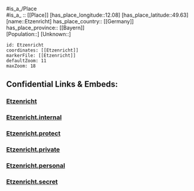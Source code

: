 ﻿---
location: [49.63,12.08] 
mapzoom: [7,12] 
mapmarker: city 
type: City
tags:
- geo/City


SpocWebEntityId: 30089
isDeleted: false
confidential: public

---
#is_a_/Place  
#is_a_ :: [[Place]] 
[has_place_longitude::12.08] 
[has_place_latitude::49.63] 
[name::Etzenricht] 
has_place_country:: [[Germany]]  
has_place_province:: [[Bayern]]  
[Population::] 
[Unknown::] 


```leaflet
id: Etzenricht
coordinates: [[Etzenricht]] 
markerFile: [[Etzenricht]] 
defaultZoom: 11 
maxZoom: 18
```


## Confidential Links & Embeds: 

### [Etzenricht](/_public/Earth/Continent/Europe/Europe~Central/Germany/Germany~West/Bayern/counties~Bayern/Neustadt~Waldnaab/cities~Waldnaab/Weiherhammer/City/Etzenricht.md) 

### [Etzenricht.internal](/_internal/Earth/Continent/Europe/Europe~Central/Germany/Germany~West/Bayern/counties~Bayern/Neustadt~Waldnaab/cities~Waldnaab/Weiherhammer/City/Etzenricht.internal.md) 

### [Etzenricht.protect](/_protect/Earth/Continent/Europe/Europe~Central/Germany/Germany~West/Bayern/counties~Bayern/Neustadt~Waldnaab/cities~Waldnaab/Weiherhammer/City/Etzenricht.protect.md) 

### [Etzenricht.private](/_private/Earth/Continent/Europe/Europe~Central/Germany/Germany~West/Bayern/counties~Bayern/Neustadt~Waldnaab/cities~Waldnaab/Weiherhammer/City/Etzenricht.private.md) 

### [Etzenricht.personal](/_personal/Earth/Continent/Europe/Europe~Central/Germany/Germany~West/Bayern/counties~Bayern/Neustadt~Waldnaab/cities~Waldnaab/Weiherhammer/City/Etzenricht.personal.md) 

### [Etzenricht.secret](/_secret/Earth/Continent/Europe/Europe~Central/Germany/Germany~West/Bayern/counties~Bayern/Neustadt~Waldnaab/cities~Waldnaab/Weiherhammer/City/Etzenricht.secret.md) 
